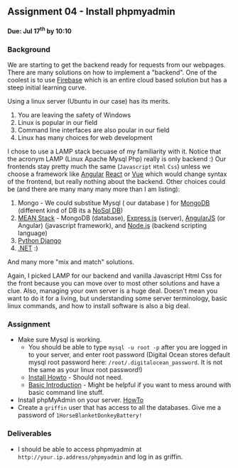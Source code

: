 ## Assignment 04 - Install phpmyadmin
#### Due: Jul 17<sup>th</sup> by 10:10

### Background

We are starting to get the backend ready for requests from our webpages. There are many solutions on how to implement a "backend". One of the coolest is to use [Firebase](https://firebase.google.com/) which is an entire cloud based solution but has a steep initial learning curve. 

Using a linux server (Ubuntu in our case) has its merits. 
1. You are leaving the safety of Windows  
2. Linux is popular in our field
2. Command line interfaces are also poular in our field
3. Linux has many choices for web development

I chose to use a LAMP stack becuase of my familiarity with it. Notice that the acronym LAMP (Linux Apache Mysql Php) really is only backend :) Our frontends stay pretty much the same (`Javascript` `Html` `Css`) unless we choose a framework like [Angular](https://en.wikipedia.org/wiki/AngularJS) [React](https://en.wikipedia.org/wiki/React_(JavaScript_library)) or [Vue](https://en.wikipedia.org/wiki/Vue.js) which would change syntax of the frontend, but really nothing about the backend. Other choices could be (and there are many many many  more than I am listing):

1. Mongo - We could substitue Mysql ( our database ) for [MongoDB](https://en.wikipedia.org/wiki/MongoDB) (different kind of DB its a [NoSql DB](https://en.wikipedia.org/wiki/NoSQL))
2. [MEAN Stack](https://en.wikipedia.org/wiki/MEAN_(software_bundle)) - MongoDB (database), [Express.js](https://en.wikipedia.org/wiki/Express.js) (server), [AngularJS](https://en.wikipedia.org/wiki/AngularJS) (or Angular) (javascript framework), and [Node.js](https://en.wikipedia.org/wiki/Node.js) (backend scripting language)
2. [Python Django](https://en.wikipedia.org/wiki/Django_(web_framework))
3. [.NET](https://en.wikipedia.org/wiki/.NET_Framework) :) 

And many more "mix and match" solutions.

Again, I picked LAMP for our backend and vanilla Javascript Html Css for the front because you can move over to most other solutions and have a clue. Also, managing your own server is a huge deal. Doesn't mean you want to do it for a living, but understanding some server terminology, basic linux commands, and how to install software is also a big deal.

### Assignment

- Make sure Mysql is working. 
   - You should be able to type `mysql -u root -p` after you are logged in to your server, and enter root password (Digital Ocean stores default mysql root password here: `/root/.digitalocean_password`. It is not the same as your linux root password!)
   - [Install Howto](https://www.digitalocean.com/community/tutorials/how-to-install-the-latest-mysql-on-ubuntu-18-04) - Should not need.
   - [Basic Introduction](https://www.digitalocean.com/community/tutorials/a-basic-mysql-tutorial) - Might be helpful if you want to mess around with basic command line stuff.
- Install phpMyAdmin on your server. [HowTo](https://www.digitalocean.com/community/tutorials/how-to-install-and-secure-phpmyadmin-on-ubuntu-18-04) 
- Create a `griffin` user that has access to all the databases. Give me a password of `1HorseBlanketDonkeyBattery!`

### Deliverables

- I should be able to access phpmyadmin at `http://your.ip.address/phpmyadmin` and log in as griffin.
